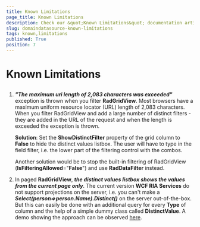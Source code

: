 ```yaml
---
title: Known Limitations
page_title: Known Limitations
description: Check our &quot;Known Limitations&quot; documentation article for the RadDomainDataSource WPF control.
slug: domaindatasource-known-limitations
tags: known,limitations
published: True
position: 7
---
```


# Known Limitations



## 

1. ___"The maximum uri length of 2,083 characters was exceeded"___ exception is thrown when you filter __RadGridView__. 
Most browsers have a maximum uniform resource locator (URL) length of 2,083 characters. When you filter RadGridView and add a large number of distinct filters - they are added in the URL of the request and when the length is exceeded the exception is thrown.

	__Solution__: Set the __ShowDistinctFilter__ property of the grid column to __False__ to hide the distinct values listbox. The user will have to type in the field filter, i.e. the lower part of the filtering control with the combos.

	Another solution would be to stop the built-in filtering of RadGridView (__IsFilteringAllowed__="__False__") and use __RadDataFilter__ instead.



2. In paged __RadGridView__, ___the distinct values listbox shows the values from the current page only___.
The current version __WCF RIA Services__ do not support projections on the server, i.e. you can't make a ___Select(person=>person.Name).Distinct()___ on the server out-of-the-box. But this can easily be done with an additional query for every __Type__ of column and the help of a simple dummy class called __DistinctValue__. A demo showing the approach can be observed [here](https://demos.telerik.com/silverlight/#DomainDataSource/DistinctValues).


